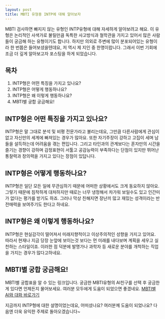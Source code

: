 ```yaml
---
layout: post
title: MBTI 유형중 INTP에 대해 알아보자
---
```


MBTI 검사하면 빠지지 않는 유형인 INTP유형에 대해 자세하게 알아보려고 해요. 이 유형은 논리적인 사색가로 불릴만큼 독특한 사고방식과 철학관을 가지고 있어서 많은 사람들이 궁금해 하는 유형이기도 합니다. 하지만 의외로 주변에 많이 분포되어있는 유형이라 한 번쯤은 들어보셨을텐데요, 저 역시 제 지인 중 한명이랍니다. 그래서 이번 기회에 조금 더 깊게 알아보고자 포스팅을 하게 되었습니다.

## 목차
1. INTP형은 어떤 특징을 가지고 있나요?
2. INTP형은 어떻게 행동하나요?
3. INTP형은 왜 이렇게 행동하나요?
3. MBTI별 궁합 궁금해요!

## INTP형은 어떤 특징을 가지고 있나요?
INTP형은 말 그대로 분석 및 비평 전문가라고 불리는데요, 그만큼 다른사람에게 관심이 없고 자신만의 세계에 빠져있는 경우가 많아요. 또한 자기주장이 강하고 고집이 세며 남들을 설득하는데 어려움을 겪는 편입니다. 그리고 타인과의 관계보다는 혼자만의 시간을 즐기는 경향이 강하며 감정표현이 서툴고 공감능력이 부족하다는 단점이 있지만 뛰어난 통찰력과 창의력을 가지고 있다는 장점이 있답니다.

## INTP형은 어떻게 행동하나요?
INTP형은 일단 모든 일에 무관심하기 때문에 어떠한 상황에서도 크게 동요하지 않아요. 그렇기 때문에 침착하게 대처하지만 때로는 너무 냉정해서 차가워 보일수도 있고 인간미가 없다는 평가를 받기도 하죠. 그러나 막상 친해지면 장난끼 많고 재밌는 성격이라는 반전매력을 보여주기도 한다고 하네요.

## INTP형은 왜 이렇게 행동하나요?
INTP형은 현실감각이 떨어져서 미래지향적이고 이상주의적인 성향을 가지고 있어요. 따라서 현재나 지금 당장 눈앞에 보이는것 보다는 먼 미래를 내다보며 계획을 세우고 실천하는 스타일이죠. 이러한 점 덕분에 발명가나 과학자 등 새로운 분야를 개척하는 직업을 가지는 경우가 많다고하네요.

## MBTI별 궁합 궁금해요!
MBTI별 궁합표을 알 수 있는 링크입니다. 궁금한 MBTI유형의 AI친구를 선택 후 궁금한게 있다면 언제든지 물어보세요. 여러분 모두에게 도움이 되었으면 좋겠네요. [MBTI별 AI와 대화 바로가기](/)

지금까지 INTP형에 대한 설명이었는데요, 어떠셨나요? 여러분께 도움이 되었나요? 다음엔 더욱 유익한 주제로 돌아오겠습니다~